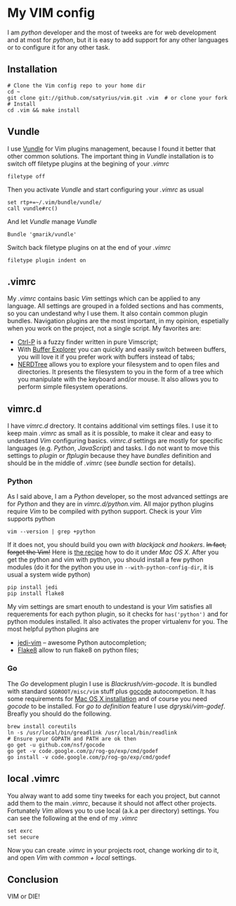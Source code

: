 # My VIM config

I am *python* developer and the most of tweeks are for web development and at most for *python*, but it is easy to add support for any other languages or to configure it for any other task.

## Installation

    # Clone the Vim config repo to your home dir
	cd ~
    git clone git://github.com/satyrius/vim.git .vim  # or clone your fork
    # Install
    cd .vim && make install


## Vundle

I use [Vundle](https://github.com/gmarik/vundle) for Vim plugins management, because I found it better that other common solutions. The important thing in *Vundle* installation is to switch off filetype plugins at the begining of your *.vimrc*

	filetype off

Then you activate *Vundle* and start configuring your *.vimrc* as usual

	set rtp+=~/.vim/bundle/vundle/
	call vundle#rc()

And let *Vundle* manage *Vundle*

	Bundle 'gmarik/vundle'

Switch back filetype plugins on at the end of your *.vimrc*

	filetype plugin indent on

## .vimrc

My *.vimrc* contains basic *Vim* settings which can be applied to any language. All settings are grouped in a folded sections and has comments, so you can undestand why I use them. It also contain common plugin bundles. Navigation plugins are the most important, in my opinion, espetially when you work on the project, not a single script. My favorites are:

* [Ctrl-P](http://www.vim.org/scripts/script.php?script_id=3736) is a fuzzy finder written in pure Vimscript;
* With [Buffer Explorer](http://www.vim.org/scripts/script.php?script_id=42) you can quickly and easily switch between buffers, you will love it if you prefer work with buffers instead of tabs;
* [NERDTree](http://www.vim.org/scripts/script.php?script_id=1658) allows you to explore your filesystem and to open files and 
directories. It presents the filesystem to you in the form of a tree which you 
manipulate with the keyboard and/or mouse. It also allows you to perform 
simple filesystem operations.


## vimrc.d

I have *vimrc.d* drectory. It contains additional vim settings files. I use it to keep main *.vimrc* as small as it is possible, to make it clear and easy to undestand *Vim* configuring basics. *vimrc.d* settings are mostly for specific languages (e.g. *Python*, *JavaScript*) and tasks. I do not want to move this settings to *plugin* or *ftplugin* because they have *bundles* definition and should be in the middle of *.vimrc* (see *bundle* section for details).

### Python

As I said above, I am a *Python* developer, so the most advanced settings are for *Python* and they are in *vimrc.d/python.vim*. All major python plugins require *Vim* to be compiled with python support. Check is your *Vim* supports python

	vim --version | grep +python
	
If it does not, you should build you own *with blackjack and hookers*. ~~In fact, forget the Vim!~~ Here is [the recipe](https://gist.github.com/satyrius/1635076) how to do it under *Mac OS X*. After you get the python and vim with python, you should install a few python modules (do it for the python you use in `--with-python-config-dir`, it is usual a system wide python)

    pip install jedi
    pip install flake8
    
My vim settings are smart enouth to undestand is your *Vim* satisfies all requerements for each python plugin, so it checks for `has('python')` and for python modules installed. It also activates the proper virtualenv for you. The most helpful python plugins are

* [jedi-vim](https://github.com/davidhalter/jedi-vim) – awesome Python autocompletion;
* [Flake8](https://github.com/nvie/vim-flake8) allow to run flake8 on python files;

### Go

The *Go* development plugin I use is *Blackrush/vim-gocode*. It is bundled with standard `$GOROOT/misc/vim` stuff plus [gocode](https://github.com/nsf/gocode) autocompetion. It has some requirements for [Mac OS X installation](https://github.com/Blackrush/vim-gocode/wiki/Installation-on-OS-X) and of course you need *gocode* to be installed. For *go to definition* feature I use *dgryski/vim-godef*. Breafly you should do the following.

	brew install coreutils
	ln -s /usr/local/bin/greadlink /usr/local/bin/readlink
	# Ensure your GOPATH and PATH are ok then
	go get -u github.com/nsf/gocode
	go get -v code.google.com/p/rog-go/exp/cmd/godef
	go install -v code.google.com/p/rog-go/exp/cmd/godef


## local .vimrc

You alway want to add some tiny tweeks for each you project, but cannot add them to the main *.vimrc*, because it should not affect other projects. Fortunately *Vim* allows you to use local (a.k.a per directory) settings. You can see the following at the end of my *.vimrc*

	set exrc
	set secure

Now you can create *.vimrc* in your projects root, change working dir to it, and open *Vim* with *common + local* settings.

## Conclusion

VIM or DIE!